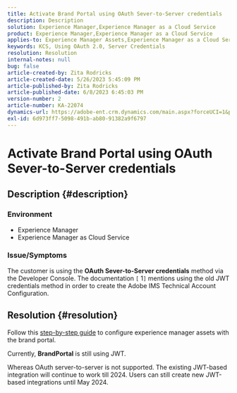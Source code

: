 ```yaml
---
title: Activate Brand Portal using OAuth Sever-to-Server credentials
description: Description
solution: Experience Manager,Experience Manager as a Cloud Service
product: Experience Manager,Experience Manager as a Cloud Service
applies-to: Experience Manager Assets,Experience Manager as a Cloud Service,Experience Manager
keywords: KCS, Using OAuth 2.0, Server Credentials
resolution: Resolution
internal-notes: null
bug: false
article-created-by: Zita Rodricks
article-created-date: 5/26/2023 5:45:09 PM
article-published-by: Zita Rodricks
article-published-date: 6/8/2023 6:45:03 PM
version-number: 2
article-number: KA-22074
dynamics-url: https://adobe-ent.crm.dynamics.com/main.aspx?forceUCI=1&pagetype=entityrecord&etn=knowledgearticle&id=3f70840b-edfb-ed11-8849-6045bd0063aa
exl-id: 6d973ff7-5098-491b-ab80-91382a9f6797
---
```

# Activate Brand Portal using OAuth Sever-to-Server credentials

## Description {#description}


### <b>Environment </b>

- Experience Manager
- Experience Manager as Cloud Service


### <b>Issue/Symptoms</b>

The customer is using the <b>OAuth Sever-to-Server credentials</b> method via the Developer Console. The documentation `[` 1`]`  mentions using the old JWT credentials method in order to create the Adobe IMS Technical Account Configuration.




## Resolution {#resolution}




Follow this [step-by-step guide](https://experienceleague.adobe.com/docs/experience-manager-cloud-service/content/assets/brand-portal/configure-aem-assets-with-brand-portal.html?lang=en#manual-configuration) to configure experience manager assets with the brand portal.



Currently, <b>BrandPortal</b> is still using JWT.

Whereas OAuth server-to-server is not supported. The existing JWT-based integration will continue to work till 2024. Users can still create new JWT-based integrations until May 2024.
